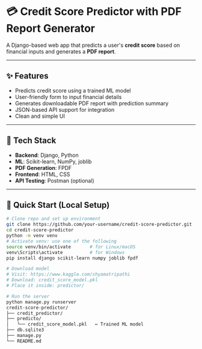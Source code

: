 # 💳 Credit Score Predictor with PDF Report Generator

A Django-based web app that predicts a user's **credit score** based on financial inputs and generates a **PDF report**.

---

## ✨ Features

- Predicts credit score using a trained ML model
- User-friendly form to input financial details
- Generates downloadable PDF report with prediction summary
- JSON-based API support for integration
- Clean and simple UI

---

## 🧰 Tech Stack

- **Backend**: Django, Python
- **ML**: Scikit-learn, NumPy, joblib
- **PDF Generation**: FPDF
- **Frontend**: HTML, CSS
- **API Testing**: Postman (optional)

---

## 🚀 Quick Start (Local Setup)

```bash
# Clone repo and set up environment
git clone https://github.com/your-username/credit-score-predictor.git
cd credit-score-predictor
python -m venv venv
# Activate venv: use one of the following
source venv/bin/activate       # for Linux/macOS
venv\Scripts\activate          # for Windows
pip install django scikit-learn numpy joblib fpdf

# Download model
# Visit: https://www.kaggle.com/shyamatripathi
# Download: credit_score_model.pkl
# Place it inside: predictor/

# Run the server
python manage.py runserver
credit-score-predictor/
├── credit_predictor/
├── predicto/
│   └── credit_score_model.pkl   ← Trained ML model
├── db.sqlite3
├── manage.py
└── README.md
